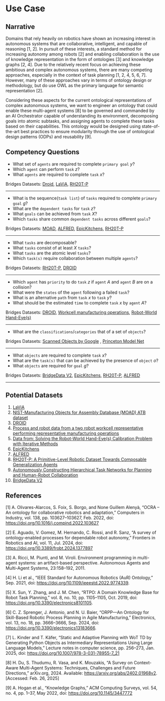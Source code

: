 # Use Case

## Narrative

Domains that rely heavily on robotics have shown an increasing interest in autonomous systems that are collaborative, intelligent, and capable of reasoning [1, 2]. In pursuit of these interests, a standard method for increasing autonomy among robots [2] and enabling collaboration is the use of knowledge representation in the form of ontologies [3] and knowledge graphs [2, 4]. Due to the relatively recent focus on achieving these ambitious and complex autonomous systems, there are many competing approaches, especially in the context of task planning [1, 2, 4, 5, 6, 7]. However, many of these approaches vary in terms of ontology design or methodology, but do use OWL as the primary language for semantic representation [2].

Considering these aspects for the current ontological representations of complex autonomous systems, we want to engineer an ontology that could enable these multi-agent systems [8] to be governed and commanded by an AI Orchestrator capable of understanding its environment, decomposing goals into atomic subtasks, and assigning agents to complete these tasks based on their capabilities. This ontology would be designed using state-of-the-art best practices to ensure modularity through the use of ontological design patterns (ODPs) and reusability [9].

## Competency Questions

- What set of `agents` are required to complete `primary goal` _y_?<br>
- Which `agent` can perform `task` _z_?<br>
- What `agents` are required to complete `task` _x_? <br>

Bridges Datasets: [Droid](https://droid-dataset.github.io/), [LaViA](https://gatech.app.box.com/s/5onzr6sj99jpcsee1sgo7gztpqui4z2p),
[RH20T-P](https://sites.google.com/view/rh20t-primitive/main)

---

- What is the sequence(`task list`) of `tasks` required to complete `primary goal` _g_?<br>
- What are the `dependent tasks` for `task` _z_? <br>
- What `goals` can be achieved from `task` _X_?<br>
- Which `tasks` share common `dependent tasks` across different `goals`?

Bridges Datasets: [MOAD](https://www.robot-manipulation.org/nist-moad),
[ALFRED](https://askforalfred.com/), [EpicKitchens](https://epic-kitchens.github.io/2025), [RH20T-P](https://sites.google.com/view/rh20t-primitive/main)

---

- What `tasks` are decomposable? <br>
- What `tasks` consist of at least _X_ `tasks`? <br>
- What `tasks` are the atomic level `tasks`? <br>
- Which `task(s)` require collaboration between multiple `agents`? <br>

Bridges Datasets: [RH20T-P](https://sites.google.com/view/rh20t-primitive/main), [DROID](https://droid-dataset.github.io/)

---

- Which `agent` has `priority` to do `task` _z_ if `agent` _A_ and `agent` _B_ are on a collision?<br>
- What were the `states` of the `agent` following a failed `task`? <br>
- What is an alternative `path` from `task` _x_ to `task` _y_? <br>
- What should be the estimated `time` to complete `task` _x_ by `agent` _A_?<br>

Bridges Datasets: [DROID](https://droid-dataset.github.io/), [Workcell manufacturing operations](https://catalog.data.gov/dataset/process-and-robot-data-from-a-two-robot-workcell-representative-performing-representative-), [Robot-World Hand-Eye(s)](https://catalog.data.gov/dataset/data-from-solving-the-robot-world-hand-eyes-calibration-problem-with-iterative-methods-02035)

---

- What are the `classifications`/`categories` that of a set of `objects`? <br>

Bridges Datasets: [Scanned Objects by Google](https://research.google/blog/scanned-objects-by-google-research-a-dataset-of-3d-scanned-common-household-items/)
, [Princeton Model Net](https://modelnet.cs.princeton.edu/#)

---

- What `objects` are required to complete `task` _x_? <br>
- What are the `task(s)` that can be achieved by the presence of `object` _o_? <br>
- What `objects` are required for `goal` _g_? <br>

Bridges Datasets: [BridgeData V2](https://rail-berkeley.github.io/bridgedata/), [EpicKitchens](https://epic-kitchens.github.io/2025), [RH20T-P](https://sites.google.com/view/rh20t-primitive/main), [ALFRED](https://askforalfred.com/)

---

## Potential Datasets

1. [LaViA](https://gatech.app.box.com/s/5onzr6sj99jpcsee1sgo7gztpqui4z2p)
2. [NIST-Manufacturing Objects for Assembly Database (MOAD) ATB dataset](https://www.robot-manipulation.org/nist-moad)
3. [DROID](https://droid-dataset.github.io/)
4. [Process and robot data from a two robot workcell representative performing representative manufacturing operations](https://catalog.data.gov/dataset/process-and-robot-data-from-a-two-robot-workcell-representative-performing-representative-)
5. [Data from: Solving the Robot-World Hand-Eye(s) Calibration Problem with Iterative Methods](https://catalog.data.gov/dataset/data-from-solving-the-robot-world-hand-eyes-calibration-problem-with-iterative-methods-02035)
6. [EpicKitchens](https://epic-kitchens.github.io/2025)
7. [ALFRED](https://askforalfred.com/)
8. [RH20T-P: A Primitive-Level Robotic Dataset Towards Composable Generalization Agents](https://sites.google.com/view/rh20t-primitive/main)
9. [Autonomously Constructing Hierarchical Task Networks for Planning and Human-Robot Collaboration](https://scazlab.yale.edu/sites/default/files/files/hayes_icra16.pdf)
10. [BridgeData V2](https://rail-berkeley.github.io/bridgedata/)

## References

[1] A. Olivares-Alarcos, S. Foix, S. Borgo, and None Guillem Alenyà, “OCRA – An ontology for collaborative robotics and adaptation,” Computers in Industry, vol. 138, pp. 103627–103627, Feb. 2022, doi: https://doi.org/10.1016/j.compind.2022.103627

[2] E. Aguado, V. Gomez, M. Hernando, C. Rossi, and R. Sanz, “A survey of ontology-enabled processes for dependable robot autonomy,” Frontiers in Robotics and AI, vol. 11, Jul. 2024, doi: https://doi.org/10.3389/frobt.2024.1377897

[3] A. Ricci, M. Piunti, and M. Viroli. Environment programming in multi-agent systems: an artifact-based perspective. Autonomous Agents and Multi-Agent Systems, 23:158–192, 2011.

[4] H. Li et al., “IEEE Standard for Autonomous Robotics (AuR) Ontology,” Sep. 2021, doi: https://doi.org/10.1109/ieeestd.2022.9774339.

[5] X. Sun, Y. Zhang, and J. M. Chen, “RTPO: A Domain Knowledge Base for Robot Task Planning,” vol. 8, no. 10, pp. 1105–1105, Oct. 2019, doi: https://doi.org/10.3390/electronics8101105.

[6] C. Z. Sprenger, J. Antonio, and N. U. Baier, “ORPP—An Ontology for Skill-Based Robotic Process Planning in Agile Manufacturing,” Electronics, vol. 13, no. 18, pp. 3666–3666, Sep. 2024, doi: https://doi.org/10.3390/electronics13183666.

[7] L. Kinder and T. Käfer, “Static and Adaptive Planning with WoT TD by Generating Python Objects as Intermediary Representations Using Large Language Models,” Lecture notes in computer science, pp. 256–273, Jan. 2025, doi: https://doi.org/10.1007/978-3-031-78955-7_21

[8] H. Du, S. Thudumu, R. Vasa, and K. Mouzakis, “A Survey on Context-Aware Multi-Agent Systems: Techniques, Challenges and Future Directions,” arXiv.org, 2024. Available: https://arxiv.org/abs/2402.01968v2. [Accessed: Feb. 26, 2025]

[9] A. Hogan et al., “Knowledge Graphs,” ACM Computing Surveys, vol. 54, no. 4, pp. 1–37, May 2022, doi: https://doi.org/10.1145/3447772

